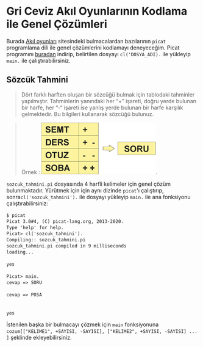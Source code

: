 # Gri Ceviz Akıl Oyunlarının Kodlama ile Genel Çözümleri

Burada [Akıl oyunları](https://akiloyunlari.griceviz.com/questions) sitesindeki bulmacalardan bazılarının `picat` programlama dili ile genel çözümlerini kodlamayı deneyeceğim. Picat programını [buradan](http://picat-lang.org/) indirip, belirtilen dosyayı `cl('DOSYA_ADI).` ile yükleyip `main.` ile çalıştırabilirsiniz.

## Sözcük Tahmini
> Dört farklı harften oluşan bir sözcüğü bulmak için tablodaki tahminler yapılmıştır. Tahminlerin yanındaki her “+” işareti, doğru yerde bulunan bir harfe, her “-“ işareti ise yanlış yerde bulunan bir harfe karşılık gelmektedir. Bu bilgileri kullanarak sözcüğü bulunuz.


> Örnek : ![](ornek.jpg).

`sozcuk_tahmini.pi` dosyasında 4 harfli kelimeler için genel çözüm bulunmaktadır. Yürütmek için için aynı dizinde `picat`'ı çalıştırıp, sonra`cl('sozcuk_tahmini').` ile dosyayı yükleyip `main.` ile ana fonksiyonu çalıştırabilirsiniz:
```
$ picat
Picat 3.0#4, (C) picat-lang.org, 2013-2020.
Type 'help' for help.
Picat> cl('sozcuk_tahmini').
Compiling:: sozcuk_tahmini.pi
sozcuk_tahmini.pi compiled in 9 milliseconds
loading...

yes

Picat> main.
cevap => SORU

cevap => POSA


yes

```

İstenilen başka bir bulmacayı çözmek için `main` fonksiyonuna `cozum[["KELIME1", +SAYISI, -SAYISI], ["KELIME2", +SAYISI, -SAYISI] ... ]` şeklinde ekleyebilirsiniz.
